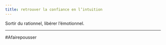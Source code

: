 ```yaml
---
title: retrouver la confiance en l’intuition
---
```


Sortir du rationnel, libérer l’émotionnel.

---
#Afairepousser 